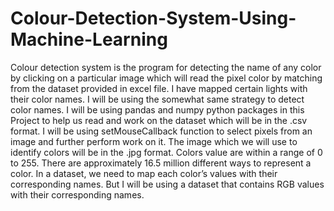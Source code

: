 # Colour-Detection-System-Using-Machine-Learning
Colour detection system is the program for detecting the name of any color by clicking on a particular image which will read the pixel color by matching from the dataset provided in excel file.
I have mapped certain lights with their color names. I will be using the somewhat same strategy to detect color names.
I will be using pandas and numpy python packages in this Project to help us read and work on the dataset which will be in the .csv format.
I will be using setMouseCallback function to select pixels from an image and further perform work on it.
The image which we will use to identify colors will be in the .jpg format.
Colors value are within a range of 0 to 255. There are approximately 16.5 million different ways to represent a color. In a  dataset, we need to map each color’s values with their corresponding names. But I will be using a dataset that contains RGB values with their corresponding names.
